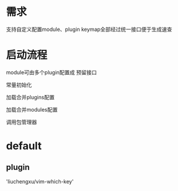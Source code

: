 # 需求
支持自定义配置module、plugin
keymap全部经过统一接口便于生成速查


# 启动流程

module可由多个plugin配置成 预留接口

常量初始化

加载合并plugins配置

加载合并modules配置

调用包管理器

# default

## plugin

'liuchengxu/vim-which-key'